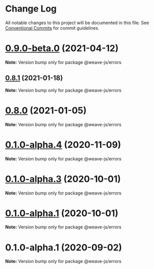 # Change Log

All notable changes to this project will be documented in this file.
See [Conventional Commits](https://conventionalcommits.org) for commit guidelines.

# [0.9.0-beta.0](https://github.com/weave-microservices/weave/compare/@weave-js/errors@0.8.1...@weave-js/errors@0.9.0-beta.0) (2021-04-12)

**Note:** Version bump only for package @weave-js/errors





## [0.8.1](https://github.com/weave-microservices/weave/compare/@weave-js/errors@0.8.0...@weave-js/errors@0.8.1) (2021-01-18)

**Note:** Version bump only for package @weave-js/errors





# [0.8.0](https://github.com/weave-microservices/weave/compare/@weave-js/errors@0.1.0-alpha.4...@weave-js/errors@0.8.0) (2021-01-05)

**Note:** Version bump only for package @weave-js/errors





# [0.1.0-alpha.4](https://github.com/weave-microservices/weave/compare/@weave-js/errors@0.1.0-alpha.3...@weave-js/errors@0.1.0-alpha.4) (2020-11-09)

**Note:** Version bump only for package @weave-js/errors





# [0.1.0-alpha.3](https://github.com/weave-microservices/weave/compare/@weave-js/errors@0.1.0-alpha.1...@weave-js/errors@0.1.0-alpha.3) (2020-10-01)

**Note:** Version bump only for package @weave-js/errors





# [0.1.0-alpha.1](https://github.com/weave-microservices/weave/compare/@weave-js/errors@0.1.0-alpha.1...@weave-js/errors@0.1.0-alpha.1) (2020-10-01)

**Note:** Version bump only for package @weave-js/errors





# 0.1.0-alpha.1 (2020-09-02)

**Note:** Version bump only for package @weave-js/errors
